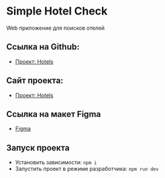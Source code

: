 # Simple Hotel Check
Web приложение для поисков отелей

## Ссылка на Github:
* [Проект: Hotels](https://github.com/dubyninpavel/my-project-hotel)

## Сайт проекта:
* [Проект: Hotels](https://myprojecthotel.netlify.app)

## Ссылка на макет Figma
* [Figma](https://www.figma.com/file/PxI4ycD6GMGSpxOZ2NbFBO/React-Test%2FSimple-Hotel-Check-(Copy)?node-id=0%3A1)

## Запуск проекта
* Установить зависимости:
`npm i`
* Запустить проект в режиме разработчика:
`npm run dev`
